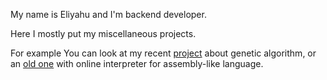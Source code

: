 My name is Eliyahu and I'm backend developer.

Here I mostly put my miscellaneous projects.

For example You can look at my recent [project](https://github.com/eliduvid/GeneticDots) about genetic algorithm, or an [old one](https://github.com/eliduvid/BattleCalc) with online interpreter for assembly-like language.
